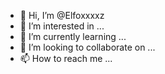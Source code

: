 - 👋 Hi, I’m @Elfoxxxxz
- 👀 I’m interested in ...
- 🌱 I’m currently learning ...
- 💞️ I’m looking to collaborate on ...
- 📫 How to reach me ...

<!---
Elfoxxxxz/Elfoxxxxz is a ✨ special ✨ repository because its `README.md` (this file) appears on your GitHub profile.
You can click the Preview link to take a look at your changes.
--->
